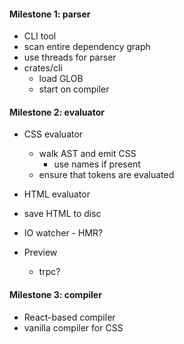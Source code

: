 #### Milestone 1: parser

- CLI tool
- scan entire dependency graph
- use threads for parser
- crates/cli
  - load GLOB
  - start on compiler

#### Milestone 2: evaluator

- CSS evaluator

  - walk AST and emit CSS
    - use names if present
  - ensure that tokens are evaluated

- HTML evaluator

- save HTML to disc
- IO watcher - HMR?

- Preview
  - trpc?

#### Milestone 3: compiler

- React-based compiler
- vanilla compiler for CSS
